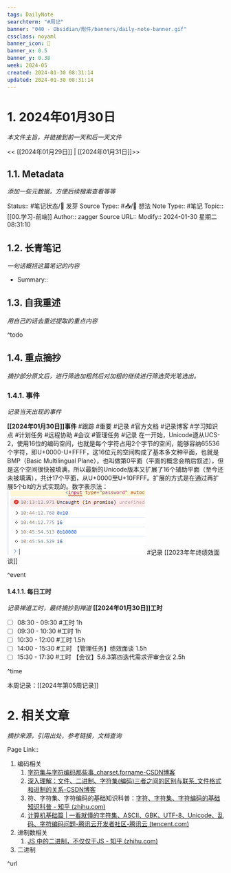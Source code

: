 ```yaml
---
tags: DailyNote
searchterm: "#周记"
banner: "040 - Obsidian/附件/banners/daily-note-banner.gif"
cssclass: noyaml
banner_icon: 💌
banner_x: 0.5
banner_y: 0.38
week: 2024-05
created: 2024-01-30 08:31:14
updated: 2024-01-30 08:31:14
---
```


# 1. 2024年01月30日

_本文件主旨，并链接到前一天和后一天文件_

<< [[2024年01月29日]] | [[2024年01月31日]]>>

## 1.1. Metadata

_添加一些元数据，方便后续搜索查看等等_

Status:: #笔记状态/🌱 发芽
Source Type:: #📥/💭 想法 
Note Type:: #笔记
Topic:: [[00.学习-前端]]
Author:: zagger
Source URL::
Modify:: 2024-01-30 星期二 08:31:10

## 1.2. 长青笔记

_一句话概括这篇笔记的内容_

- Summary::

## 1.3. 自我重述

_用自己的话去重述提取的重点内容_

^todo

## 1.4. 重点摘抄

_摘抄部分原文后，进行筛选加粗然后对加粗的继续进行筛选荧光笔选出。_

### 1.4.1. 事件

_记录当天出现的事件_

**[[2024年01月30日]]事件** 
#跟踪 #重要 #记录 #官方文档 #记录博客 #学习知识点 #计划任务 #远程协助 #会议 #管理任务
#记录 在一开始，Unicode遵从UCS-2，使用16位的编码空间，也就是每个字符占用2个字节的空间，能够容纳65536个字符，即U+0000-U+FFFF，这16位元的空间构成了基本多文种平面，也就是BMP（Basic Multilingual Plane），也叫做第0平面（平面的概念会稍后叙述），但是这个空间很快被填满，所以最新的Unicode版本又扩展了16个辅助平面（至今还未被填满），共计17个平面，从U+0000至U+10FFFF。扩展的方式是在通过再扩展5个bit的方式实现的。数字表示法：![image.png](https://raw.githubusercontent.com/zaggerj/obsidian_picgo/main/obsidian/20240130104628.png)
#记录 [[2023年年终绩效面谈]]

^event

#### 1.4.1.1. 每日工时

_记录禅道工时，最终摘抄到禅道_
**[[2024年01月30日]]工时**
- [ ] 08:30 - 09:30 #工时  1h
- [ ] 09:30 - 10:30 #工时  1h
- [ ] 10:30 - 12:00 #工时  1.5h
- [ ] 14:00 - 15:30 #工时 【管理任务】绩效面谈 1.5h
- [ ] 15:30 - 17:30 #工时 【会议】5.6.3第四迭代需求评审会议 2.5h

^time

本周记录：[[2024年第05周记录]]

# 2. 相关文章

_摘抄来源，引用出处，参考链接，文档查询_

Page Link::
1. 编码相关
	1. [字符集与字符编码那些事_charset.forname-CSDN博客](https://blog.csdn.net/qq_38309645/article/details/104888860)
	2. [深入理解：文件、二进制、字符集(编码)三者之间的区别与联系_文件格式和进制的关系-CSDN博客](https://blog.csdn.net/weixin_48033662/article/details/125862979)
	3. 符、字符集、字符编码的基础知识科普：[字符、字符集、字符编码的基础知识科普 - 知乎 (zhihu.com)](https://zhuanlan.zhihu.com/p/260192496)
	4. [计算机基础篇 | 一看就懂的字符集、ASCII、GBK、UTF-8、Unicode、乱码、字符编码问题-腾讯云开发者社区-腾讯云 (tencent.com)](https://cloud.tencent.com/developer/article/2347627)
2. 进制数相关
	1. [JS 中的二进制，不仅仅于JS - 知乎 (zhihu.com)](https://zhuanlan.zhihu.com/p/625296129)
3. 二进制

^url
